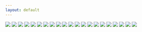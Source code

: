```yaml
---
layout: default
---
```


<img src="http://content.danlubbers.com/img/lifestyle/danlubbers-lifestyle-portfolio-1.jpg" data-title="Climbers sleep in their tents during a foggy night at Miguel's Pizza." data-subtitle="Red River Gorge, KY" />
<img src="http://content.danlubbers.com/img/lifestyle/danlubbers-lifestyle-portfolio-2.jpg" data-title="A skateboarder scopes out a spot in Butchertown." data-subtitle="Louisville, KY" />
<img src="http://content.danlubbers.com/img/lifestyle/danlubbers-lifestyle-portfolio-3.jpg" data-title="Mixed Martial Arts fighter, Eric Gifford faces off his opponent." data-subtitle="Belterra Casino, IN" />
<img src="http://content.danlubbers.com/img/lifestyle/danlubbers-lifestyle-portfolio-4.jpg" data-title="The silhouette of a woman gazes over the Pacific Ocean beneath a tree." data-subtitle="The Big Island of Hawaii" />
<img src="http://content.danlubbers.com/img/lifestyle/danlubbers-lifestyle-portfolio-5.jpg" data-title="A cyclist warms up on a stationary cycling stand before a race." data-subtitle="" />
<img src="http://content.danlubbers.com/img/lifestyle/danlubbers-lifestyle-portfolio-6.jpg" data-title="Pro-climber, Jason Kehl warms up the digits in 25 degree weather before hoping back on the rock." data-subtitle="" />
<img src="http://content.danlubbers.com/img/lifestyle/danlubbers-lifestyle-portfolio-7.jpg" data-title="A man rests with his snowboard atop the mountain." data-subtitle="Max Patch, NC" />
<img src="http://content.danlubbers.com/img/lifestyle/danlubbers-lifestyle-portfolio-8.jpg" data-title="Burgers cooking on a grill during sunset." data-subtitle="" />
<img src="http://content.danlubbers.com/img/lifestyle/danlubbers-lifestyle-portfolio-9.jpg" data-title="Shadow Ayala tries to rodeo clip his rope into the quickdraw without using a stickclip." data-subtitle="Red River Gorge, KY" />
<img src="http://content.danlubbers.com/img/lifestyle/danlubbers-lifestyle-portfolio-10.jpg" data-title="Jamie Lang | Lang Art Glass | Working on a smoking pipe." data-subtitle="" />
<img src="http://content.danlubbers.com/img/lifestyle/danlubbers-lifestyle-portfolio-11.jpg" data-title="Stephen Woodward takes a day off from rock climbing to enjoy the gorgeous area of Natural Bridge State Park." data-subtitle="Red River Gorge, KY" />
<img src="http://content.danlubbers.com/img/lifestyle/danlubbers-lifestyle-portfolio-12.jpg" data-title="A cyclist plans his route for an Alley Cat Race." data-subtitle="The Highlands of Louisville, KY" />
<img src="http://content.danlubbers.com/img/lifestyle/danlubbers-lifestyle-portfolio-13.jpg" data-title="A climber gets their figure eight knot stuck and another person helps to undo the knot." data-subtitle="" />
<img src="http://content.danlubbers.com/img/lifestyle/danlubbers-lifestyle-portfolio-14.jpg" data-title="A goat eats grass in a field behind Miguel's Pizza." data-subtitle="Red River Gorge, KY" />
<img src="http://content.danlubbers.com/img/lifestyle/danlubbers-lifestyle-portfolio-15.jpg" data-title="Concert goers legs and shadows." data-subtitle="" />
<img src="http://content.danlubbers.com/img/lifestyle/danlubbers-lifestyle-portfolio-16.jpg" data-title="A crowd of cyclists prepare for an alley cat race." data-subtitle="The Highlands of Louisville, KY" />
<img src="http://content.danlubbers.com/img/lifestyle/danlubbers-lifestyle-portfolio-17.jpg" data-title="A fan smokes a cigarette near a porta-potty at a music festival." data-subtitle="" />
<img src="http://content.danlubbers.com/img/lifestyle/danlubbers-lifestyle-portfolio-18.jpg" data-title="Artist Justin Vining paints in his studio." data-subtitle="Indianapolis, IN" />
<img src="http://content.danlubbers.com/img/lifestyle/danlubbers-lifestyle-portfolio-19.jpg" data-title="Dario Ventura bolts a new route on a rock wall" data-subtitle="Red River Gorge, KY" />
<img src="http://content.danlubbers.com/img/lifestyle/danlubbers-lifestyle-portfolio-20.jpg" data-title="A woman plays a guitar." data-subtitle="" />
<img src="http://content.danlubbers.com/img/lifestyle/danlubbers-lifestyle-portfolio-21.jpg" data-title="A fighter gets his hands wrapped before his match." data-subtitle="" />
